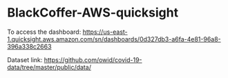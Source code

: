 # BlackCoffer-AWS-quicksight
To access the dashboard:
https://us-east-1.quicksight.aws.amazon.com/sn/dashboards/0d327db3-a6fa-4e81-96a8-396a338c2663

Dataset link:
https://github.com/owid/covid-19-data/tree/master/public/data/
